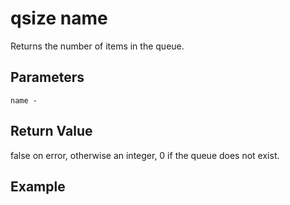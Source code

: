 # qsize name

Returns the number of items in the queue.

## Parameters

    name - 

## Return Value

false on error, otherwise an integer, 0 if the queue does not exist.

## Example

